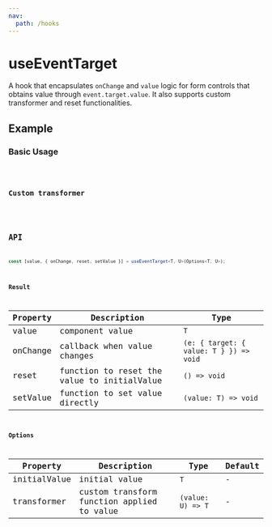 ```yaml
---
nav:
  path: /hooks
---
```


# useEventTarget

A hook that encapsulates `onChange` and `value` logic for form controls that obtains value through `event.target.value`. It also supports custom transformer and reset functionalities.

## Example

### Basic Usage

<code src="./demo/demo1.tsx" />

### Custom transformer

<code src="./demo/demo2.tsx" />

## API

```typescript
const [value, { onChange, reset, setValue }] = useEventTarget<T, U>(Options<T, U>);
```

### Result

| Property | Description                                 | Type                                    |
| -------- | ------------------------------------------- | --------------------------------------- |
| value    | component value                             | `T`                                     |
| onChange | callback when value changes                 | `(e: { target: { value: T } }) => void` |
| reset    | function to reset the value to initialValue | `() => void`                            |
| setValue | function to set value directly              | `(value: T) => void`                    |

### Options

| Property     | Description                                | Type              | Default |
| ------------ | ------------------------------------------ | ----------------- | ------- |
| initialValue | initial value                              | `T`               | -       |
| transformer  | custom transform function applied to value | `(value: U) => T` | -       |
